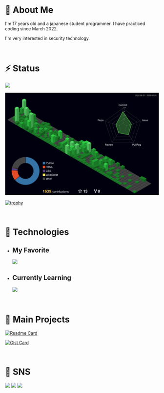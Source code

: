 # 🧐 About Me

I'm 17 years old and a japanese student programmer.  I have practiced coding since March 2022.

I'm very interested in security technology.

<br>

# ⚡ Status

![](https://img.shields.io/github/followers/SoniPana)

![](./profile-3d-contrib/profile-night-green.svg)

[![trophy](https://github-profile-trophy.vercel.app/?username=SoniPana&theme=onedark&no-frame=true&column=7)](https://github.com/ryo-ma/github-profile-trophy)

<!--<a href="https://app.daily.dev/SoniPana"><img src="https://api.daily.dev/devcards/72d7f4b1fd7e4fe2b291d29236ec208c.png?r=4rj" width="400" alt="SoniPana's Dev Card"/></a>-->

<br>

# 🔧 Technologies

 - ## My Favorite

    <img src="https://skillicons.dev/icons?i=python,cs,html,css,selenium,raspberrypi,atom,vscode,visualstudio,github&theme=dark">

 - ## Currently Learning
    <img src="https://skillicons.dev/icons?i=flutter,cs,js,typescript,react,vue,linux,blender,unity,neovim&theme=dark">


<br>

# 🚀 Main Projects

[![Readme Card](https://github-readme-stats.vercel.app/api/pin/?username=m1daily&repo=Schedule_Bot&theme=onedark)](https://github.com/m1daily/Schedule_Bot)

[![Gist Card](https://github-readme-stats.vercel.app/api/gist?id=83abb6715abaa706534316047b38bd1d&theme=onedark)](https://gist.github.com/Yizack/bbfce31e0217a3689c8d961a356cb10d/)

<br>

# 📱 SNS

<p aligin="left">
  <a href="https://twitter.com/M1_Matu"><img src="https://img.shields.io/badge/Twitter-1DA1F2?style=flat-square&logo=twitter&logoColor=white"></a>
  <a href="https://qiita.com/SoniPana"><img src="https://img.shields.io/badge/Qiita-55C500?style=flat-square&logo=qiita&logoColor=white"></a>
  <a href="https://zenn.dev/sonipana"><img src="https://img.shields.io/badge/Zenn-3EA8FF?style=flat-square&logo=zenn&logoColor=white"></a>
</p>
